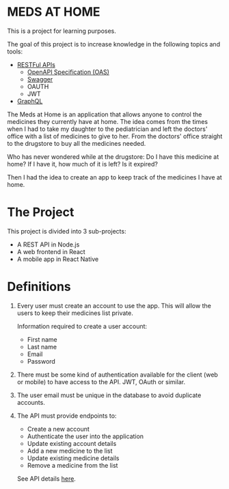 # MEDS AT HOME

This is a project for learning purposes.

The goal of this project is to increase knowledge in the following topics and tools:
* [RESTFul APIs](https://restfulapi.net/)
    * [OpenAPI Specification (OAS)](https://swagger.io/resources/open-api/)
    * [Swagger](https://swagger.io/)
    * OAUTH
    * JWT
* [GraphQL](https://graphql.org/)

The Meds at Home is an application that allows anyone to control the medicines they currently have at home. The idea comes from the times when I had to take my daughter to the pediatrician and left the doctors' office with a list of medicines to give to her. From the doctors' office straight to the drugstore to buy all the medicines needed.

Who has never wondered while at the drugstore: Do I have this medicine at home? If I have it, how much of it is left? Is it expired?

Then I had the idea to create an app to keep track of the medicines I have at home.

# The Project

This project is divided into 3 sub-projects:
* A REST API in Node.js
* A web frontend in React
* A mobile app in React Native

# Definitions

1. Every user must create an account to use the app. This will allow the users to keep their medicines list private.

    Information required to create a user account:
    * First name
    * Last name
    * Email
    * Password

2. There must be some kind of authentication available for the client (web or mobile) to have access to the API. JWT, OAuth or similar.

3. The user email must be unique in the database to avoid duplicate accounts.

4. The API must provide endpoints to:

    * Create a new account
    * Authenticate the user into the application
    * Update existing account details
    * Add a new medicine to the list
    * Update existing medicine details
    * Remove a medicine from the list

    See API details [here](./docs/api/api.md).

    
